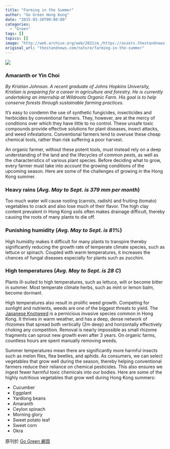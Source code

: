 ```yaml
---
title: "Farming in the Summer"
author: "Go Green Hong Kong"
date: "2015-03-20T09:00:00"
categories:
  - "Green"
tags: []
topics: []
image: "http://web.archive.org/web/2021im_/https://assets.thestandnews.com/media/photos/img_3632_LV2be.jpg"
original_url: "thestandnews.com/nature/farming-in-the-summer"
---
```

![](http://web.archive.org/web/2021im_/https://assets.thestandnews.com/media/photos/img_3632_LV2be.jpg)

### Amaranth or Yin Choi

_By Kristian Johnson. A recent graduate of Johns Hopkins University, Kristian is preparing for a career in agriculture and forestry. He is currently undertaking an internship at Wildroots Organic Farm. His goal is to help conserve forests through sustainable farming practices._

It’s easy to condemn the use of synthetic fungicides, insecticides and herbicides by conventional farmers. They, however, are at the mercy of conditions over which they have little to no control. These unsafe toxic compounds provide effective solutions for plant diseases, insect attacks, and weed infestations. Conventional farmers tend to overuse these cheap chemical tools, rather than risk suffering a poor harvest.

An organic farmer, without these potent tools, must instead rely on a deep understanding of the land and the lifecycles of common pests, as well as the characteristics of various plant species. Before deciding what to grow, every farmer must take into account the growing conditions of the upcoming season. Here are some of the challenges of growing in the Hong Kong summer.

### Heavy rains (_Avg. May to Sept. is 379 mm per month_)

Too much water will cause rooting (carrots, radish) and fruiting (tomato) vegetables to crack and also lose much of their flavor. The high clay content prevalent in Hong Kong soils often makes drainage difficult, thereby causing the roots of many plants to die off.

### Punishing humidity (_Avg. May to Sept. is 81%_)

High humidity makes it difficult for many plants to transpire thereby significantly reducing the growth rate of temperate climate species, such as lettuce or spinach. Coupled with warm temperatures, it increases the chances of fungal diseases especially for plants such as zucchini.

### High temperatures (_Avg. May to Sept. is 28 C_)

Plants ill-suited to high temperatures, such as lettuce, wilt or become bitter in summer. Most temperate climate herbs, such as mint or lemon balm, become dormant.

High temperatures also result in prolific weed growth. Competing for sunlight and nutrients, weeds are one of the biggest threats to yield. The [Japanese Knotweed](http://web.archive.org/web/20210710132300/http://www.michigan.gov/documents/dnr/knotweed_BCP_372280_7.pdf) is a pernicious invasive species common in Hong Kong. It thrives in warm weather, and has a deep, dense network of rhizomes that spread both vertically (2m deep) and horizontally effectively choking any competition. Removal is nearly impossible as small rhizome fragments can sprout new growth even after 3 years. On organic farms, countless hours are spent manually removing weeds.

Summer temperatures mean there are significantly more harmful insects such as melon flies, flea beetles, and aphids. As consumers, we can select vegetables that grow well during the season, thereby helping conventional farmers reduce their reliance on chemical pesticides. This also ensures we ingest fewer harmful toxic chemicals into our bodies. Here are some of the highly nutritious vegetables that grow well during Hong Kong summers:

*   Cucumber
*   Eggplant
*   Yardlong beans
*   Amaranth
*   Ceylon spinach
*   Morning glory
*   Sweet potato leaf
*   Sweet corn
*   Okra

原刊於 [Go Green 網頁](http://web.archive.org/web/20210710132300/https://gogreenhk.wordpress.com/)